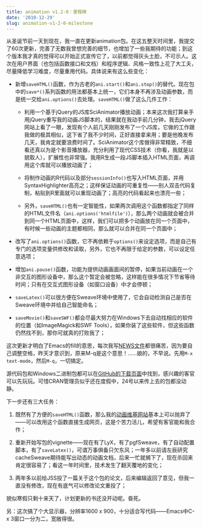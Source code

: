 ```yaml
---
title: animation v1.2-0：里程碑
date: '2010-12-29'
slug: animation-v1-2-0-milestone
---
```


从圣诞节前一天到现在，我一直在更新animation包。在这五整天时间里，我提交了60次更新，完善了无数我曾想完善的细节，也增加了一些我期待的功能；到这个版本我才真的觉得可以开始正式宣传它了，以前都觉得灰头土脸，不可示人。这次在用户界面（也包括函数接口和文档）和程序逻辑、风格一致性上花了大工夫，尽量降低学习难度，尽量重用代码。具体说来有这么些变化：



	
  * 新增`saveHTML()`函数，作为古老的`ani.start()`和`ani.stop()`的替代。现在包中的`save*()`系列函数的用法都基本上统一，它们本身不再涉及动画参数，而是统一交给`ani.options()`去处理。`saveHTML()`做了这么几件工作：

	
    * 利用一个基于jQuery的JS库SciAnimator播放动画；本来这次我打算亲手用jQuery重写我的动画JS脚本的，结果就在我动手前几分钟，我去jQuery网站上看了一眼，发现有个人前几天刚刚发布了一个JS库，它做的工作跟我做的极其相似，这下省了我不少时间，正好直接拿来用；要是他晚发布几天，我肯定就要浪费时间了。SciAnimator这个库做得非常精致，不细看还真以为是个影音播放器，充分利用了现代CSS技术（你看，我就是以貌取人），扩展性也非常强。我用R生成一段JS脚本插入HTML页面，再调用这个库就可以播放动画了；

	
    * 将制作动画的R代码以及部分`sessionInfo()`也写入HTML页面，并用SyntaxHighlighter高亮之；这样保证动画的可重复性——别人双击代码复制，粘贴到R里面就可以重现动画了；高亮的代码看起来也漂亮一些；

	
    * 另外，`saveHTML()`也有一定智能性，如果两次调用这个函数都指定了同样的HTML文件名（`ani.options('htmlfile')`），那么两个动画就会被合并到同一个HTML页面中，这样，我们可以把多个动画放在同一个页面中，有时候一些动画的主题都相同，那么就可以合并在同一个页面中；




	
  * 改写了`ani.options()`函数，它不再依赖于`options()`来设定选项，而是自己有专门的选项变量供修改和读取，另外，它也不再限于给定的参数，可以设定任意选项；

	
  * 增加`ani.pause()`函数，功能为提供动画画面间的暂停，如果当前动画在一个非交互的图形设备中，那么这个暂定会被忽略，这样能在很多情况下节省等待时间；只有在交互式图形设备（如窗口设备）中才会停顿；

	
  * `saveLatex()`可以很方便在Sweave环境中使用了，它会自动检测自己是否在Sweave环境中并给自己智能命名；

	
  * `saveMovie()`和`saveSWF()`都会尽最大努力在Windows下去自动找相应的软件的位置（如ImageMagick和SWF Tools），如果你装了这些软件，但这些函数仍然找不到，那你可就真的打败我了；


这次更新才明白了Emacs的fill的意思，每次我写[NEWS文件](https://github.com/yihui/animation/blob/master/inst/NEWS)都很痛苦，因为要自己调整空格，昨天才意识到，原来M-q是这个意思！……娘的，不早说。先用`M-x text-mode`，然后`M-q`，一切搞定。

源代码包和Windows二进制包都可以在[GitHub的下载页面](https://github.com/yihui/animation/)中找到，感兴趣的客官可以先玩玩。可惜CRAN管理员似乎还在度假中，24号以来传上去的包都没动静。

下一步还有三大任务：



	
  1. 既然有了方便的`saveHTML()`函数，那么我的[动画维基网站](http://animation.yihui.org)基本上可以抛弃了——可以改用这个函数直接生成网页，这是个苦力活儿，希望有客官能和我合作；

	
  2. 重新开始写包的vignette——现在有了LyX，有了pgfSweave，有了自动配置脚本，有了`saveLatex()`，可谓万事俱备只欠东风；一年多以前请左辰研究cacheSweave期待能写出动态的动画文档，后来一忙就搁下了，现在杀回来肯定很容易了；看这一年时间里，技术发生了翻天覆地的变化；

	
  3. 两年多以前给JSS投了一篇关于这个包的论文，后来编辑返回了意见，但我一直没有修改，现在有底气可以修改论文重投了；


貌似寒假只剩十来天了，计划更新的书还没开动呢。昏死。

另：这次搞了个大显示器，分辨率1600 x 900，十分适合写代码——Emacs中C-x 3窗口一分为二，宽敞得很。
